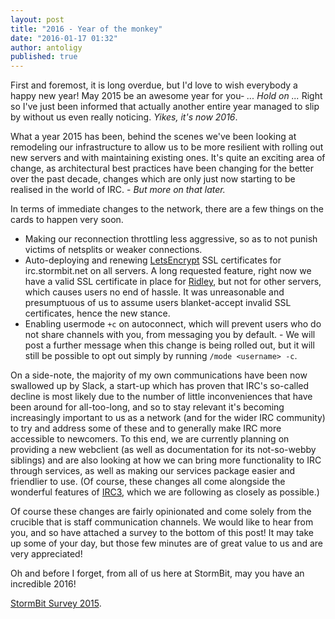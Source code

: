 ```yaml
---
layout: post
title: "2016 - Year of the monkey"
date: "2016-01-17 01:32"
author: antoligy
published: true
---
```


First and foremost, it is long overdue, but I'd love to wish everybody a happy new year!  May 2015 be an awesome year for you-  _... Hold on ..._ Right so I've just been informed that actually another entire year managed to slip by without us even really noticing.  _Yikes, it's now 2016_.

What a year 2015 has been, behind the scenes we've been looking at remodeling our infrastructure to allow us to be more resilient with rolling out new servers and with maintaining existing ones.  It's quite an exciting area of change, as architectural best practices have been changing for the better over the past decade, changes which are only just now starting to be realised in the world of IRC. - _But more on that later._

In terms of immediate changes to the network, there are a few things on the cards to happen very soon.

- Making our reconnection throttling less aggressive, so as to not punish victims of netsplits or weaker connections.
- Auto-deploying and renewing [LetsEncrypt](https://letsencrypt.org/) SSL certificates for irc.stormbit.net on all servers.  A long requested feature, right now we have a valid SSL certificate in place for [Ridley](http://ridley.stormbit.net/), but not for other servers, which causes users no end of hassle.  It was unreasonable and presumptuous of us to assume users blanket-accept invalid SSL certificates, hence the new stance.
- Enabling usermode `+c` on autoconnect, which will prevent users who do not share channels with you, from messaging you by default. - We will post a further message when this change is being rolled out, but it will still be possible to opt out simply by running `/mode <username> -c`.


On a side-note, the majority of my own communications have been now swallowed up by Slack, a start-up which has proven that IRC's so-called decline is most likely due to the number of little inconveniences that have been around for all-too-long, and so to stay relevant it's becoming increasingly important to us as a network (and for the wider IRC community) to try and address some of these and to generally make IRC more accessible to newcomers.
To this end, we are currently planning on providing a new webclient (as well as documentation for its not-so-webby siblings) and are also looking at how we can bring more functionality to IRC through services, as well as making our services package easier and friendlier to use.
(Of course, these changes all come alongside the wonderful features of [IRC3](http://ircv3.net/), which we are following as closely as possible.)

Of course these changes are fairly opinionated and come solely from the crucible that is staff communication channels.  We would like to hear from you, and so have attached a survey to the bottom of this post!  It may take up some of your day, but those few minutes are of great value to us and are very appreciated!

Oh and before I forget, from all of us here at StormBit, may you have an incredible 2016!

[StormBit Survey 2015](https://docs.google.com/forms/d/1Ca_x9AV8Sd2N-JvR-v-qk-joyfVVAhODEOjM3hxtYfQ/viewform).
<!--iframe src="https://docs.google.com/forms/d/1Ca_x9AV8Sd2N-JvR-v-qk-joyfVVAhODEOjM3hxtYfQ/viewform?embedded=true" width="100%" height="600px" frameborder="0" marginheight="0" marginwidth="0"></iframe-->
